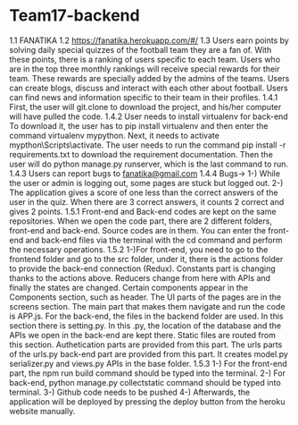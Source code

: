 # Team17-backend
1.1 FANATIKA
1.2 https://fanatika.herokuapp.com/#/
1.3 Users earn points by solving daily special quizzes of the football team they are a fan of. With these points, there is a ranking of users specific to each team. Users who are in the top three monthly rankings will receive special rewards for their team. These rewards are specially added by the admins of the teams. Users can create blogs, discuss and interact with each other about football. Users can find news and information specific to their team in their profiles.
1.4.1 First, the user will git.clone to download the project, and his/her computer will have pulled the code.
1.4.2 User needs to install virtualenv for back-end
      To download it, the user has to pip install virtualenv and then enter the command virtualenv mypython. 
      Next, it needs to activate mypthon\Scripts\activate. 
      The user needs to run the command pip install -r requirements.txt to download the requirement documentation. 
      Then the user will do python manage.py runserver, which is the last command to run.
1.4.3 Users can report bugs to fanatika@gmail.com
1.4.4 Bugs-> 1-) While the user or admin is logging out, some pages are stuck but logged out. 
             2-) The application gives a score of one less than the correct answers of the user in the quiz. When there are                  3 correct answers, it counts 2 correct and gives 2 points.
1.5.1 Front-end and Back-end codes are kept on the same repositories. When we open the code part, there are 2 different  folders, front-end and back-end. Source codes are in them. You can enter the front-end and back-end files via the terminal with the cd command and perform the necessary operations.
1.5.2  1-)For front-end, you need to go to the frontend folder and go to the src folder, under it, there is the actions              folder to provide the back-end connection (Redux). 
       Constants part is changing thanks to the actions above. 
       Reducers change from here with APIs and finally the states are changed.
       Certain components appear in the Components section, such as header.
       The UI parts of the pages are in the screens section.
       The main part that makes them navigate and run the code is APP.js.
       For the back-end, the files in the backend folder are used. 
       In this section there is setting.py. In this .py, the location of the database and the APIs we open in the back-end          are kept there. Static files are routed from this section. 
       Authetication parts are provided from this part.
       The urls parts of the urls.py back-end part are provided from this part.
       It creates model.py serializer.py and views.py APIs in the base folder.
1.5.3  1-) For the front-end part, the npm run build command should be typed into the terminal.
       2-) For back-end, python manage.py collectstatic command should be typed into terminal.
       3-) Github code needs to be pushed
       4-) Afterwards, the application will be deployed by pressing the deploy button from the heroku website manually.
